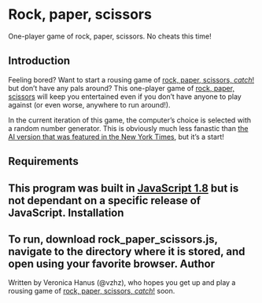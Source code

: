 # Rock, paper, scissors
One-player game of rock, paper, scissors.  No cheats this time! 

Introduction
------------------
Feeling bored?  Want to start a rousing game of [rock, paper, scissors, *catch*!](http://www.teachingideas.co.uk/pe/rockpaperscissorscatch.htm) but don’t have any pals around?  This one-player game of [rock, paper, scissors](https://en.wikipedia.org/wiki/Rock-paper-scissors) will keep you entertained even if you don’t have anyone to play against (or even worse, anywhere to run around!).

In the current iteration of this game, the computer’s choice is selected with a random number generator.  This is obviously much less fanastic than [the AI version that was featured in the New York Times](http://www.nytimes.com/interactive/science/rock-paper-scissors.html?_r=0), but it’s a start!

Requirements
--------------------
This program was built in [JavaScript 1.8](https://en.wikipedia.org/wiki/JavaScript) but is not dependant on a specific release of JavaScript.
Installation
---------------
To run, download rock_paper_scissors.js, navigate to the directory where it is stored,  and open using your favorite browser.
Author
----------
Written by Veronica Hanus (@vzhz), who hopes you get up and play a rousing game of [rock, paper, scissors, *catch*!](http://www.teachingideas.co.uk/pe/rockpaperscissorscatch.htm) soon.
